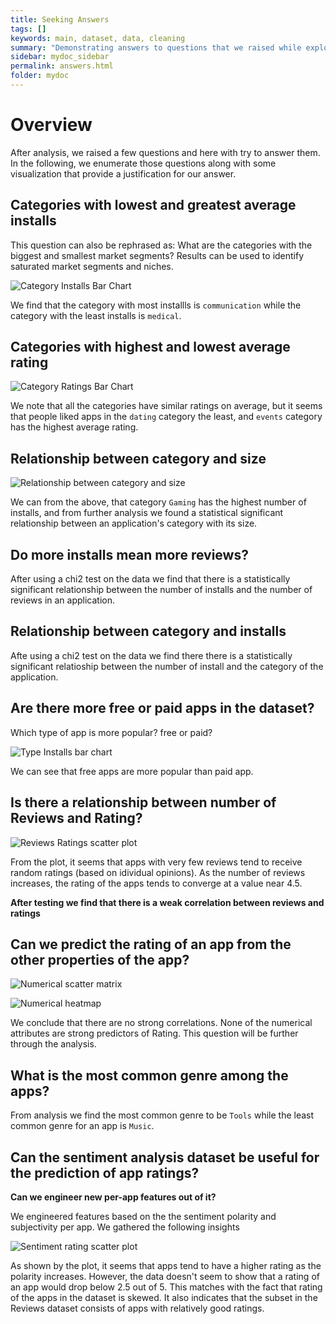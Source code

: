 ```yaml
---
title: Seeking Answers
tags: []
keywords: main, dataset, data, cleaning
summary: "Demonstrating answers to questions that we raised while exploring the dataset"
sidebar: mydoc_sidebar
permalink: answers.html
folder: mydoc
---
```


# Overview
After analysis, we raised a few questions and here with try to answer them. In the following, we enumerate those questions along with some visualization that provide a justification for our answer.

## Categories with lowest and greatest average installs

This question can also be rephrased as: What are the categories with the biggest and smallest market segments? Results can be used to identify saturated market segments and niches. 


![Category Installs Bar Chart](images/category_install_bar.png)


We find that the category with most installls is `communication` while the category with the least installs is `medical`.

## Categories with highest and lowest average rating

![Category Ratings Bar Chart](images/category_rating_bar.png)

We note that all the categories have similar ratings on average, but it seems that people liked apps in the `dating` category the least, and `events` category has the highest average rating.


## Relationship between category and size

![Relationship between category and size](images/category_size_bar.png)

We can from the above, that category `Gaming` has the highest number of installs, and from further analysis we found a statistical significant relationship between an application's category with its size.

## Do more installs mean more reviews?


After using a chi2 test on the data we find that there is a statistically significant relationship between the number of installs and the number of reviews in an application.

## Relationship between category and installs

Afte using a chi2 test on the data we find there there is a statistically significant relatioship between the number of install and the category of the application.

## Are there more free or paid apps in the dataset? 

Which type of app is more popular? free or paid?

![Type Installs bar chart](images/type_installs_bar.png)

We can see that free apps are more popular than paid app.

## Is there a relationship between number of Reviews and Rating?

![Reviews Ratings scatter plot](images/reviews_rating_scatter.png)

From the plot, it seems that apps with very few reviews tend to receive random ratings (based on idividual opinions). As the number of reviews increases, the rating of the apps tends to converge at a value near 4.5.

**After testing we find that there is a weak correlation between reviews and ratings**

## Can we predict the rating of an app from the other properties of the app?
![Numerical scatter matrix](images/numerical_scatter_matrix.png)


![Numerical heatmap](images/numerical_heatmap.png)

We conclude that there are no strong correlations. None of the numerical attributes are strong predictors of Rating. This question will be further through the analysis.

## What is the most common genre among the apps?
From analysis we find the most common genre to be `Tools` while the least common genre for an app is `Music`.

## Can the sentiment analysis dataset be useful for the prediction of app ratings? 

**Can we engineer new per-app features out of it?**

We engineered features based on the the sentiment polarity and subjectivity per app. We gathered the following insights

![Sentiment rating scatter plot](images/sentiment_scatter.png)

As shown by the plot, it seems that apps tend to have a higher rating as the polarity increases. However, the data doesn't seem to show that a rating of an app would drop below 2.5 out of 5. This matches with the fact that rating of the apps in the dataset is skewed. It also indicates that the subset in the Reviews dataset consists of apps with relatively good ratings.
